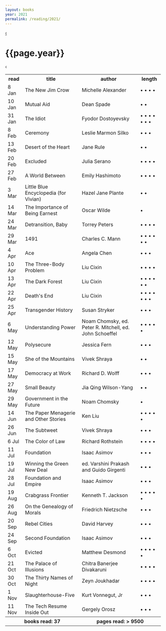 ```yaml
---
layout: books 
year: 2021
permalink: /reading/2021/
---
```


<div class="content">
  <div class="flex-wrapper">
  <div class="log-header">
  <a class="log-nav" href="/reading/2020" title="Previous Log">&lsaquo;</a>
  <h1 class="log-title">{{page.year}}</h1>
  <span class="ghost log-nav">&lsaquo;</span>
  </div>
  </div>
  <table class="books-read">
  <tr>
    <th>read</th>
    <th>title</th>
    <th>author</th>
    <th>length</th>
  </tr>
  <tr>
    <td>8 Jan</td>
    <td>The New Jim Crow</td>
    <td>Michelle Alexander</td>
    <td> &bull; &bull; &bull; &bull;  </td>
  </tr>
  <tr>
    <td>10 Jan</td>
    <td>Mutual Aid</td>
    <td>Dean Spade</td>
    <td> &bull; &bull;  </td>
  </tr>
  <tr>
    <td>31 Jan</td>
    <td>The Idiot</td>
    <td>Fyodor Dostoyevsky</td>
    <td> &bull; &bull; &bull; &bull; &bull; &bull; &bull;  </td>
  </tr>
  <tr>
    <td>8 Feb</td>
    <td>Ceremony</td>
    <td>Leslie Marmon Silko</td>
    <td> &bull; &bull; &bull;  </td>
  </tr>
  <tr>
    <td>13 Feb</td>
    <td>Desert of the Heart</td>
    <td>Jane Rule</td>
    <td> &bull; &bull;  </td>
  </tr>
  <tr>
    <td>20 Feb</td>
    <td>Excluded</td>
    <td>Julia Serano</td>
    <td> &bull; &bull; &bull; &bull;  </td>
  </tr>
  <tr>
    <td>27 Feb</td>
    <td>A World Between</td>
    <td>Emily Hashimoto</td>
    <td> &bull; &bull; &bull; &bull;  </td>
  </tr>
  <tr>
    <td>3 Mar</td>
    <td>Little Blue Encyclopedia (for Vivian)</td>
    <td>Hazel Jane Plante</td>
    <td> &bull; &bull;  </td>
  </tr>
  <tr>
    <td>14 Mar</td>
    <td>The Importance of Being Earnest</td>
    <td>Oscar Wilde</td>
    <td> &bull;  </td>
  </tr>
  <tr>
    <td>24 Mar</td>
    <td>Detransition, Baby</td>
    <td>Torrey Peters</td>
    <td> &bull; &bull; &bull; &bull;  </td>
  </tr>
  <tr>
    <td>29 Mar</td>
    <td>1491</td>
    <td>Charles C. Mann</td>
    <td> &bull; &bull; &bull; &bull; &bull; &bull;  </td>
  </tr>
  <tr>
    <td>4 Apr</td>
    <td>Ace</td>
    <td>Angela Chen</td>
    <td> &bull; &bull; &bull;  </td>
  </tr>
  <tr>
    <td>10 Apr</td>
    <td>The Three-Body Problem</td>
    <td>Liu Cixin</td>
    <td> &bull; &bull; &bull; &bull;  </td>
  </tr>
  <tr>
    <td>13 Apr</td>
    <td>The Dark Forest</td>
    <td>Liu Cixin</td>
    <td> &bull; &bull; &bull; &bull; &bull; &bull;  </td>
  </tr>
  <tr>
    <td>22 Apr</td>
    <td>Death's End</td>
    <td>Liu Cixin</td>
    <td> &bull; &bull; &bull; &bull; &bull; &bull; &bull;  </td>
  </tr>
  <tr>
    <td>25 Apr</td>
    <td>Transgender History</td>
    <td>Susan Stryker</td>
    <td> &bull; &bull; &bull;  </td>
  </tr>
  <tr>
    <td>6 May</td>
    <td>Understanding Power</td>
    <td>Noam Chomsky, ed. Peter R. Mitchell, ed. John Schoeffel</td>
    <td> &bull; &bull; &bull; &bull; &bull;  </td>
  </tr>
  <tr>
    <td>12 May</td>
    <td>Polysecure</td>
    <td>Jessica Fern</td>
    <td> &bull; &bull; &bull;  </td>
  </tr>
  <tr>
    <td>15 May</td>
    <td>She of the Mountains</td>
    <td>Vivek Shraya</td>
    <td> &bull; &bull;  </td>
  </tr>
  <tr>
    <td>17 May</td>
    <td>Democracy at Work</td>
    <td>Richard D. Wolff</td>
    <td> &bull; &bull; &bull;  </td>
  </tr>
  <tr>
    <td>27 May</td>
    <td>Small Beauty</td>
    <td>Jia Qing Wilson-Yang</td>
    <td> &bull; &bull;  </td>
  </tr>
  <tr>
    <td>29 May</td>
    <td>Government in the Future</td>
    <td>Noam Chomsky</td>
    <td> &bull;  </td>
  </tr>
  <tr>
    <td>14 Jun</td>
    <td>The Paper Menagerie and Other Stories</td>
    <td>Ken Liu</td>
    <td> &bull; &bull; &bull; &bull; &bull;  </td>
  </tr>
  <tr>
    <td>26 Jun</td>
    <td>The Subtweet</td>
    <td>Vivek Shraya</td>
    <td> &bull; &bull; &bull;  </td>
  </tr>
  <tr>
    <td>6 Jul</td>
    <td>The Color of Law</td>
    <td>Richard Rothstein</td>
    <td> &bull; &bull; &bull; &bull;  </td>
  </tr>
  <tr>
    <td>11 Jul</td>
    <td>Foundation</td>
    <td>Isaac Asimov</td>
    <td> &bull; &bull; &bull;  </td>
  </tr>
  <tr>
    <td>19 Jul</td>
    <td>Winning the Green New Deal</td>
    <td>ed. Varshini Prakash and Guido Girgenti</td>
    <td> &bull; &bull; &bull;  </td>
  </tr>
  <tr>
    <td>28 Jul</td>
    <td>Foundation and Empire</td>
    <td>Isaac Asimov</td>
    <td> &bull; &bull; &bull;  </td>
  </tr>
  <tr>
    <td>19 Aug</td>
    <td>Crabgrass Frontier</td>
    <td>Kenneth T. Jackson</td>
    <td> &bull; &bull; &bull; &bull; &bull;  </td>
  </tr>
  <tr>
    <td>26 Aug</td>
    <td>On the Genealogy of Morals</td>
    <td>Friedrich Nietzsche</td>
    <td> &bull; &bull; &bull;  </td>
  </tr>
  <tr>
    <td>20 Sep</td>
    <td>Rebel Cities</td>
    <td>David Harvey</td>
    <td> &bull; &bull; &bull;  </td>
  </tr>
  <tr>
    <td>24 Sep</td>
    <td>Second Foundation</td>
    <td>Isaac Asimov</td>
    <td> &bull; &bull; &bull;  </td>
  </tr>
  <tr>
    <td>6 Oct</td>
    <td>Evicted</td>
    <td>Matthew Desmond</td>
    <td> &bull; &bull; &bull; &bull; &bull;  </td>
  </tr>
  <tr>
    <td>21 Oct</td>
    <td>The Palace of Illusions</td>
    <td>Chitra Banerjee Divakaruni</td>
    <td> &bull; &bull; &bull; &bull;  </td>
  </tr>
  <tr>
    <td>30 Oct</td>
    <td>The Thirty Names of Night</td>
    <td>Zeyn Joukhadar</td>
    <td> &bull; &bull; &bull; &bull;  </td>
  </tr>
  <tr>
    <td>1 Nov</td>
    <td>Slaughterhouse-Five</td>
    <td>Kurt Vonnegut, Jr</td>
    <td> &bull; &bull; &bull;  </td>
  </tr>
  <tr>
    <td>11 Nov</td>
    <td>The Tech Resume Inside Out</td>
    <td>Gergely Orosz</td>
    <td> &bull; &bull; &bull;  </td>
  </tr>
<tr id="summary">
<th colspan="2">books read: 
37
</th>
<th colspan="2">pages read: &gt;
9500
</th>
  </tr>
</table>
  </div>
